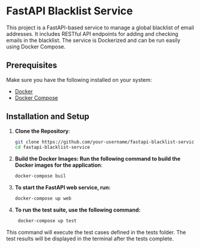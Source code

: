# FastAPI Blacklist Service

This project is a FastAPI-based service to manage a global blacklist of email addresses. It includes RESTful API endpoints for adding and checking emails in the blacklist. The service is Dockerized and can be run easily using Docker Compose.

## Prerequisites

Make sure you have the following installed on your system:

- [Docker](https://docs.docker.com/get-docker/)
- [Docker Compose](https://docs.docker.com/compose/install/)

## Installation and Setup

1. **Clone the Repository**:
   ```bash
   git clone https://github.com/your-username/fastapi-blacklist-service.git
   cd fastapi-blacklist-service
2. **Build the Docker Images: Run the following command to build the Docker images for the application**:
   ```bash
   docker-compose buil
3. **To start the FastAPI web service, run:**
   ```bash
   docker-compose up web
   
4. **To run the test suite, use the following command:**
   ```bash
    docker-compose up test
   
This command will execute the test cases defined in the tests folder.
The test results will be displayed in the terminal after the tests complete.
